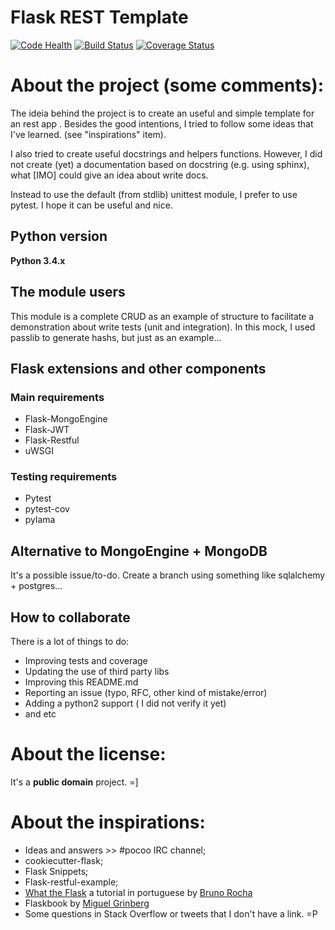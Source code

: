 # Flask REST Template

[![Code Health](https://landscape.io/github/alexandre/flask-rest-template/master/landscape.svg?style=flat)](https://landscape.io/github/alexandre/flask-rest-template/master) 
[![Build Status](https://travis-ci.org/alexandre/flask-rest-template.svg)](https://travis-ci.org/alexandre/flask-rest-template) 
[![Coverage Status](https://coveralls.io/repos/alexandre/flask-rest-template/badge.svg?branch=master)](https://coveralls.io/r/alexandre/flask-rest-template?branch=master)

# About the project (some comments):

The ideia behind the project is to create an useful and simple template for an rest app . Besides the good intentions, I tried to follow some ideas that I've learned. (see "inspirations" item).

I also tried to create useful docstrings and helpers functions. However, I did not create (yet) a documentation based on docstring (e.g. using sphinx), what [IMO] could give an idea about write docs.

Instead to use the default (from stdlib) unittest module, I prefer to use pytest. I hope it can be useful and nice.

## Python version

__Python 3.4.x__

## The module users

This module is a complete CRUD as an example of structure to facilitate a demonstration about write tests (unit and 
integration). In this mock, I used passlib to generate hashs, but just as an example...

## Flask extensions and other components

### Main requirements
* Flask-MongoEngine
* Flask-JWT
* Flask-Restful
* uWSGI

### Testing requirements
* Pytest
* pytest-cov
* pylama

## Alternative to MongoEngine + MongoDB

It's a possible issue/to-do. Create a branch using something like sqlalchemy + postgres...

## How to collaborate

There is a lot of things to do:

* Improving tests and coverage
* Updating the use of third party libs
* Improving this README.md
* Reporting an issue (typo, RFC, other kind of mistake/error)
* Adding a python2 support ( I did not verify it yet)
* and etc

# About the license:

It's a __public domain__ project. =]

# About the inspirations:

* Ideas and answers >> #pocoo IRC channel;
* cookiecutter-flask;
* Flask Snippets;
* Flask-restful-example;
* [What the Flask](http://pythonclub.com.br/tag/what-the-flask.html) a tutorial in portuguese by [Bruno Rocha](https://github.com/rochacbruno)
* Flaskbook by [Miguel Grinberg](https://github.com/miguelgrinberg)
* Some questions in Stack Overflow or tweets that I don't have a link. =P
